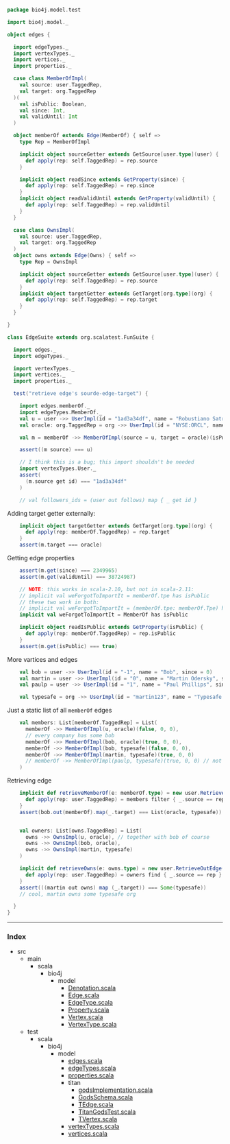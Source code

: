 
```scala
package bio4j.model.test

import bio4j.model._

object edges {

  import edgeTypes._
  import vertexTypes._
  import vertices._
  import properties._

  case class MemberOfImpl(
    val source: user.TaggedRep,
    val target: org.TaggedRep
  )(
    val isPublic: Boolean,
    val since: Int,
    val validUntil: Int
  )

  object memberOf extends Edge(MemberOf) { self =>
    type Rep = MemberOfImpl

    implicit object sourceGetter extends GetSource[user.type](user) {
      def apply(rep: self.TaggedRep) = rep.source
    }

    implicit object readSince extends GetProperty(since) {
      def apply(rep: self.TaggedRep) = rep.since
    }
    implicit object readValidUntil extends GetProperty(validUntil) {
      def apply(rep: self.TaggedRep) = rep.validUntil
    }
  }

  case class OwnsImpl(
    val source: user.TaggedRep,
    val target: org.TaggedRep
  )
  object owns extends Edge(Owns) { self =>
    type Rep = OwnsImpl

    implicit object sourceGetter extends GetSource[user.type](user) {
      def apply(rep: self.TaggedRep) = rep.source
    }
    implicit object targetGetter extends GetTarget[org.type](org) {
      def apply(rep: self.TaggedRep) = rep.target
    }
  }

}

class EdgeSuite extends org.scalatest.FunSuite {

  import edges._  
  import edgeTypes._

  import vertexTypes._
  import vertices._
  import properties._

  test("retrieve edge's sourde-edge-target") {

    import edges.memberOf._
    import edgeTypes.MemberOf._
    val u = user ->> UserImpl(id = "1ad3a34df", name = "Robustiano Satrústegui", since = 2349965)
    val oracle: org.TaggedRep = org ->> UserImpl(id = "NYSE:ORCL", name = "Orcale Inc.", since = 1977)

    val m = memberOf ->> MemberOfImpl(source = u, target = oracle)(isPublic = true, since = 2349965, validUntil = 38724987)

    assert((m source) === u)

    // I think this is a bug; this import shouldn't be needed
    import vertexTypes.User._
    assert(
      (m.source get id) === "1ad3a34df"
    )

    // val followers_ids = (user out follows) map { _ get id }

```

Adding target getter externally:

```scala
    implicit object targetGetter extends GetTarget[org.type](org) {
      def apply(rep: memberOf.TaggedRep) = rep.target
    }
    assert(m.target === oracle)
```

Getting edge properties

```scala
    assert(m.get(since) === 2349965)
    assert(m.get(validUntil) === 38724987)

    // NOTE: this works in scala-2.10, but not in scala-2.11:
    // implicit val weForgotToImportIt = memberOf.tpe has isPublic
    // these two work in both:
    // implicit val weForgotToImportIt = (memberOf.tpe: memberOf.Tpe) has isPublic
    implicit val weForgotToImportIt = MemberOf has isPublic

    implicit object readIsPublic extends GetProperty(isPublic) {
      def apply(rep: memberOf.TaggedRep) = rep.isPublic
    }
    assert(m.get(isPublic) === true)
```

More vartices and edges

```scala
    val bob = user ->> UserImpl(id = "-1", name = "Bob", since = 0)
    val martin = user ->> UserImpl(id = "0", name = "Martin Odersky", since = 2011)
    val paulp = user ->> UserImpl(id = "1", name = "Paul Phillips", since = 2011)

    val typesafe = org ->> UserImpl(id = "martin123", name = "Typesafe Inc.", since = 2011)
```

Just a static list of all `memberOf` edges

```scala
    val members: List[memberOf.TaggedRep] = List(
      memberOf ->> MemberOfImpl(u, oracle)(false, 0, 0),
      // every company has some bob
      memberOf ->> MemberOfImpl(bob, oracle)(true, 0, 0),
      memberOf ->> MemberOfImpl(bob, typesafe)(false, 0, 0),
      memberOf ->> MemberOfImpl(martin, typesafe)(true, 0, 0)
      // memberOf ->> MemberOfImpl(paulp, typesafe)(true, 0, 0) // not anymore
    )
```

Retrieving edge

```scala
    implicit def retrieveMemberOf(e: memberOf.type) = new user.RetrieveOutEdge(memberOf) {
      def apply(rep: user.TaggedRep) = members filter { _.source == rep }
    }
    assert(bob.out(memberOf).map(_.target) === List(oracle, typesafe))


    val owners: List[owns.TaggedRep] = List(
      owns ->> OwnsImpl(u, oracle), // together with bob of course
      owns ->> OwnsImpl(bob, oracle),
      owns ->> OwnsImpl(martin, typesafe)
    )

    implicit def retrieveOwns(e: owns.type) = new user.RetrieveOutEdge(owns) {
      def apply(rep: user.TaggedRep) = owners find { _.source == rep }
    }
    assert(((martin out owns) map (_.target)) === Some(typesafe))
    // cool, martin owns some typesafe org

  }
}

```


------

### Index

+ src
  + main
    + scala
      + bio4j
        + model
          + [Denotation.scala][main/scala/bio4j/model/Denotation.scala]
          + [Edge.scala][main/scala/bio4j/model/Edge.scala]
          + [EdgeType.scala][main/scala/bio4j/model/EdgeType.scala]
          + [Property.scala][main/scala/bio4j/model/Property.scala]
          + [Vertex.scala][main/scala/bio4j/model/Vertex.scala]
          + [VertexType.scala][main/scala/bio4j/model/VertexType.scala]
  + test
    + scala
      + bio4j
        + model
          + [edges.scala][test/scala/bio4j/model/edges.scala]
          + [edgeTypes.scala][test/scala/bio4j/model/edgeTypes.scala]
          + [properties.scala][test/scala/bio4j/model/properties.scala]
          + titan
            + [godsImplementation.scala][test/scala/bio4j/model/titan/godsImplementation.scala]
            + [GodsSchema.scala][test/scala/bio4j/model/titan/GodsSchema.scala]
            + [TEdge.scala][test/scala/bio4j/model/titan/TEdge.scala]
            + [TitanGodsTest.scala][test/scala/bio4j/model/titan/TitanGodsTest.scala]
            + [TVertex.scala][test/scala/bio4j/model/titan/TVertex.scala]
          + [vertexTypes.scala][test/scala/bio4j/model/vertexTypes.scala]
          + [vertices.scala][test/scala/bio4j/model/vertices.scala]

[main/scala/bio4j/model/Denotation.scala]: ../../../../main/scala/bio4j/model/Denotation.scala.md
[main/scala/bio4j/model/Edge.scala]: ../../../../main/scala/bio4j/model/Edge.scala.md
[main/scala/bio4j/model/EdgeType.scala]: ../../../../main/scala/bio4j/model/EdgeType.scala.md
[main/scala/bio4j/model/Property.scala]: ../../../../main/scala/bio4j/model/Property.scala.md
[main/scala/bio4j/model/Vertex.scala]: ../../../../main/scala/bio4j/model/Vertex.scala.md
[main/scala/bio4j/model/VertexType.scala]: ../../../../main/scala/bio4j/model/VertexType.scala.md
[test/scala/bio4j/model/edges.scala]: edges.scala.md
[test/scala/bio4j/model/edgeTypes.scala]: edgeTypes.scala.md
[test/scala/bio4j/model/properties.scala]: properties.scala.md
[test/scala/bio4j/model/titan/godsImplementation.scala]: titan/godsImplementation.scala.md
[test/scala/bio4j/model/titan/GodsSchema.scala]: titan/GodsSchema.scala.md
[test/scala/bio4j/model/titan/TEdge.scala]: titan/TEdge.scala.md
[test/scala/bio4j/model/titan/TitanGodsTest.scala]: titan/TitanGodsTest.scala.md
[test/scala/bio4j/model/titan/TVertex.scala]: titan/TVertex.scala.md
[test/scala/bio4j/model/vertexTypes.scala]: vertexTypes.scala.md
[test/scala/bio4j/model/vertices.scala]: vertices.scala.md
